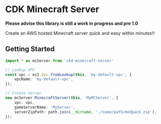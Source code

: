 # CDK Minecraft Server

**Please advise this library is still a work in progress and pre 1.0**

Create an AWS hosted Minecraft server quick and easy within minutes!!

## Getting Started

```typescript
import * as mcServer from 'ckd-minecraft-server'

// Lookup VPC
const vpc = ec2.Vpc.fromLookup(this, 'my-default-vpc', {
    vpcName: 'my-default-vpc',
});

// Create Server
new mcServer.MinecraftServer(this, 'MyMCServer', {
    vpc: vpc,
    gameServerName: 'MyServer',
    serverZipPath: path.join(__dirname, './some/path/modpack.zip'),
});
```